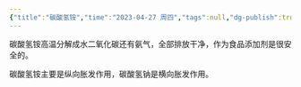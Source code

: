 ```yaml
---
{"title":"碳酸氢铵","time":"2023-04-27 周四","tags":null,"dg-publish":true,"permalink":"/300 评价/Z 配料详解/碳酸氢铵/","dgPassFrontmatter":true,"created":"2024-01-25T18:45:04.000+08:00","updated":"2024-01-25T18:45:04.000+08:00"}
---
```



碳酸氢铵高温分解成水二氧化碳还有氨气，全部排放干净，作为食品添加剂是很安全的。

碳酸氢铵主要是纵向胀发作用，碳酸氢钠是横向胀发作用。